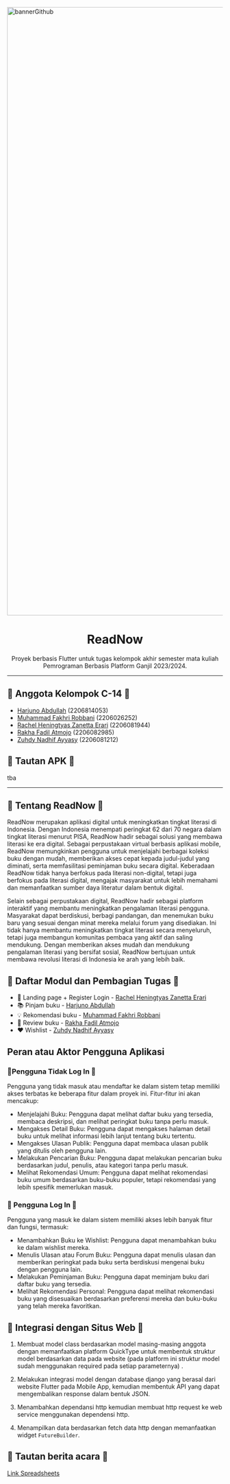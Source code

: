 <img width="1418" alt="bannerGithub" src="https://github.com/ReadNow-C14/ReadNow-mob/assets/121445072/3d15a3d7-f96a-4234-99c5-08721556ea3a">

<h1 align="center">ReadNow</h1>
<p align="center">Proyek berbasis Flutter untuk tugas kelompok akhir semester mata kuliah Pemrograman Berbasis Platform Ganjil 2023/2024.</p>

---
## 👥 Anggota Kelompok C-14 👥
- [Harjuno Abdullah](https://github.com/hrjuno) (2206814053)
- [Muhammad Fakhri Robbani](https://github.com/Meefx) (2206026252)
- [Rachel Heningtyas Zanetta Erari](https://github.com/rachelzn) (2206081944)
- [Rakha Fadil Atmojo](https://github.com/Fadeeaal) (2206082985)
- [Zuhdy Nadhif Ayyasy](https://github.com/zuhdynadhif) (2206081212)

## 🔗 Tautan APK  🔗
tba

---
## 📱 Tentang ReadNow 📱
ReadNow merupakan aplikasi digital untuk meningkatkan tingkat literasi di Indonesia. Dengan Indonesia menempati peringkat 62 dari 70 negara dalam tingkat literasi menurut PISA, ReadNow hadir sebagai solusi yang membawa literasi ke era digital. Sebagai perpustakaan virtual berbasis aplikasi mobile, ReadNow memungkinkan pengguna untuk menjelajahi berbagai koleksi buku dengan mudah, memberikan akses cepat kepada judul-judul yang diminati, serta memfasilitasi peminjaman buku secara digital. Keberadaan ReadNow tidak hanya berfokus pada literasi non-digital, tetapi juga berfokus pada literasi digital, mengajak masyarakat untuk lebih memahami dan memanfaatkan sumber daya literatur dalam bentuk digital.

Selain sebagai perpustakaan digital, ReadNow hadir sebagai platform interaktif yang membantu meningkatkan pengalaman literasi pengguna. Masyarakat dapat berdiskusi, berbagi pandangan, dan menemukan buku baru yang sesuai dengan minat mereka melalui forum yang disediakan. Ini tidak hanya membantu meningkatkan tingkat literasi secara menyeluruh, tetapi juga membangun komunitas pembaca yang aktif dan saling mendukung. Dengan memberikan akses mudah dan mendukung pengalaman literasi yang bersifat sosial, ReadNow bertujuan untuk membawa revolusi literasi di Indonesia ke arah yang lebih baik.

## 📝 Daftar Modul dan Pembagian Tugas 📝
* 📱 Landing page + Register Login - [Rachel Heningtyas Zanetta Erari](https://github.com/rachelzn)
* 📚 Pinjam buku                   - [Harjuno Abdullah](https://github.com/hrjuno)
* 💡 Rekomendasi buku              - [Muhammad Fakhri Robbani](https://github.com/Meefx)
* 📝 Review buku                   - [Rakha Fadil Atmojo](https://github.com/Fadeeaal)
* ❤️ Wishlist                       - [Zuhdy Nadhif Ayyasy](https://github.com/zuhdynadhif)

## Peran atau Aktor Pengguna Aplikasi
### 👤Pengguna Tidak Log In 👤
Pengguna yang tidak masuk atau mendaftar ke dalam sistem tetap memiliki akses terbatas ke beberapa fitur dalam proyek ini. Fitur-fitur ini akan mencakup:

- Menjelajahi Buku: Pengguna dapat melihat daftar buku yang tersedia, membaca deskripsi, dan melihat peringkat buku tanpa perlu masuk.
- Mengakses Detail Buku: Pengguna dapat mengakses halaman detail buku untuk melihat informasi lebih lanjut tentang buku tertentu.
- Mengakses Ulasan Publik: Pengguna dapat membaca ulasan publik yang ditulis oleh pengguna lain.
- Melakukan Pencarian Buku: Pengguna dapat melakukan pencarian buku berdasarkan judul, penulis, atau kategori tanpa perlu masuk.
- Melihat Rekomendasi Umum: Pengguna dapat melihat rekomendasi buku umum berdasarkan buku-buku populer, tetapi rekomendasi yang lebih spesifik memerlukan masuk.

### 👨 Pengguna Log In 👨
Pengguna yang masuk ke dalam sistem memiliki akses lebih banyak fitur dan fungsi, termasuk:

- Menambahkan Buku ke Wishlist: Pengguna dapat menambahkan buku ke dalam wishlist mereka.
- Menulis Ulasan atau Forum Buku: Pengguna dapat menulis ulasan dan memberikan peringkat pada buku serta berdiskusi mengenai buku dengan pengguna lain.
- Melakukan Peminjaman Buku: Pengguna dapat meminjam buku dari daftar buku yang tersedia.
- Melihat Rekomendasi Personal: Pengguna dapat melihat rekomendasi buku yang disesuaikan berdasarkan preferensi mereka dan buku-buku yang telah mereka favoritkan.

## 📲 Integrasi dengan Situs Web 📲
1. Membuat model class berdasarkan model masing-masing anggota dengan memanfaatkan platform QuickType untuk membentuk struktur model berdasarkan data pada website (pada platform ini struktur model sudah menggunakan required pada setiap parameternya) .

2. Melakukan integrasi model dengan database django yang berasal dari website Flutter pada Mobile App, kemudian membentuk API yang dapat mengembalikan response dalam bentuk JSON. 

3. Menambahkan dependansi http kemudian membuat http request ke web service menggunakan dependensi http.

4. Menampilkan data berdasarkan fetch data http dengan memanfaatkan widget `FutureBuilder`.


## 🔗 Tautan berita acara 🔗
[Link Spreadsheets](https://docs.google.com/spreadsheets/d/1ofJbSBWJVeHLN7hc7XtOnkU0MsCj2lef/edit?usp=sharing&ouid=110424157145572684681&rtpof=true&sd=true)
